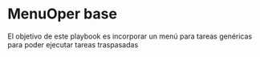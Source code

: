 # MenuOper base

El objetivo de este playbook es incorporar un menú para tareas genéricas para poder ejecutar tareas traspasadas
